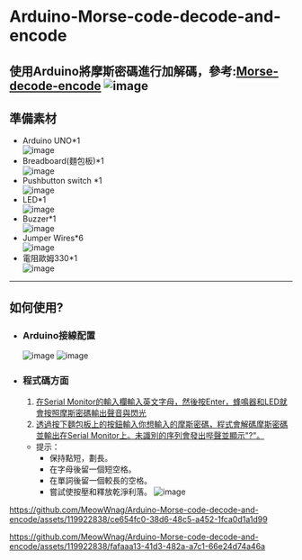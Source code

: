  # Arduino-Morse-code-decode-and-encode
使用Arduino將摩斯密碼進行加解碼，參考:[Morse-decode-encode](<https://www.tinkercad.com/things/5j9R1J0DAa9>)
![image](https://github.com/MeowWnag/Arduino-Morse-code-decode-and-encode/assets/119922838/a9aebf7b-ea4b-4d36-b6f3-1434dcf1326b)
---
## 準備素材
* Arduino UNO*1  
  ![image](https://github.com/MeowWnag/Arduino-Morse-code-decode-and-encode/assets/119922838/e9cac600-b345-48c8-9f7d-a6517c5d42ea)
* Breadboard(麵包板)*1  
  ![image](https://github.com/MeowWnag/Arduino-Morse-code-decode-and-encode/assets/119922838/2d9f01dd-8f72-4f42-8878-3fafd1ac2265)
* Pushbutton switch *1  
  ![image](https://github.com/MeowWnag/Arduino-Morse-code-decode-and-encode/assets/119922838/3e2eb675-823a-4b66-b908-762e87c02b86)
* LED*1  
 ![image](https://github.com/MeowWnag/Arduino-Morse-code-decode-and-encode/assets/119922838/1e3bc764-1d62-4e78-b078-9686077ecb0c)
* Buzzer*1  
  ![image](https://github.com/MeowWnag/Arduino-Morse-code-decode-and-encode/assets/119922838/96b53d38-32f4-43c6-8b32-7ae559a24c18)
* Jumper Wires*6  
  ![image](https://github.com/MeowWnag/Arduino-Morse-code-decode-and-encode/assets/119922838/4a54b5d4-fbe6-40cd-a242-3b71094844c1)
* 電阻歐姆330*1  
![image](https://github.com/MeowWnag/Arduino-Morse-code-decode-and-encode/assets/119922838/1f6c2888-4b08-47da-9da7-5a606ad2f5df)
--- 
## 如何使用?
* ### Arduino接線配置
  ![image](https://github.com/MeowWnag/Arduino-Morse-code-decode-and-encode/assets/119922838/a24e7ba3-05a4-4208-b9b7-a4c271881687)
  ![image](https://github.com/MeowWnag/Arduino-Morse-code-decode-and-encode/assets/119922838/ba63edcf-b494-4943-b8b7-5e93ab35944c)
* ### 程式碼方面
  1. [在Serial Monitor的輸入欄輸入英文字母，然後按Enter，蜂鳴器和LED就會按照摩斯密碼輸出聲音與閃光](<https://github.com/MeowWnag/Arduino-Morse-code-decode-and-encode/assets/119922838/db031d79-6b67-4ba0-b617-c905ba9fc719>)
  2. [透過按下麵包板上的按鈕輸入你想輸入的摩斯密碼，程式會解碼摩斯密碼並輸出在Serial Monitor上。未識別的序列會發出哔聲並顯示"?"。](<https://github.com/MeowWnag/Arduino-Morse-code-decode-and-encode/assets/119922838/51852873-ab4f-4f4b-9c68-2561f9ca08d8>)
  * 提示：
    * 保持點短，劃長。
    * 在字母後留一個短空格。
    * 在單詞後留一個較長的空格。
    * 嘗試使按壓和釋放乾淨利落。
  ![image](https://github.com/MeowWnag/Arduino-Morse-code-decode-and-encode/assets/119922838/eb417670-a2d7-4c62-aadd-bb264973aa33)


https://github.com/MeowWnag/Arduino-Morse-code-decode-and-encode/assets/119922838/ce654fc0-38d6-48c5-a452-1fca0d1a1d99  

https://github.com/MeowWnag/Arduino-Morse-code-decode-and-encode/assets/119922838/fafaaa13-41d3-482a-a7c1-66e24d74a46a 










